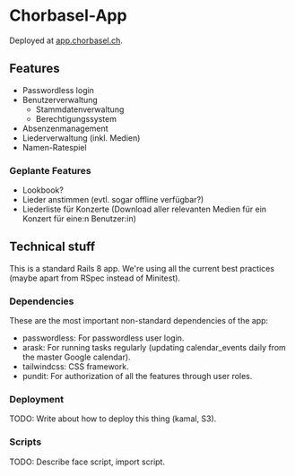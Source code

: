 # Chorbasel-App

Deployed at [app.chorbasel.ch](https://app.chorbasel.ch/). 

## Features

* Passwordless login
* Benutzerverwaltung
  * Stammdatenverwaltung
  * Berechtigungssystem
* Absenzenmanagement
* Liederverwaltung (inkl. Medien)
* Namen-Ratespiel

### Geplante Features

* Lookbook?
* Lieder anstimmen (evtl. sogar offline verfügbar?)
* Liederliste für Konzerte (Download aller relevanten Medien für ein Konzert für eine:n Benutzer:in)

## Technical stuff

This is a standard Rails 8 app. We're using all the current best practices (maybe apart from RSpec instead of Minitest).

### Dependencies

These are the most important non-standard dependencies of the app:

* passwordless: For passwordless user login.
* arask: For running tasks regularly (updating calendar_events daily from the master Google calendar).
* tailwindcss: CSS framework.
* pundit: For authorization of all the features through user roles.

### Deployment

TODO: Write about how to deploy this thing (kamal, S3).

### Scripts

TODO: Describe face script, import script.
